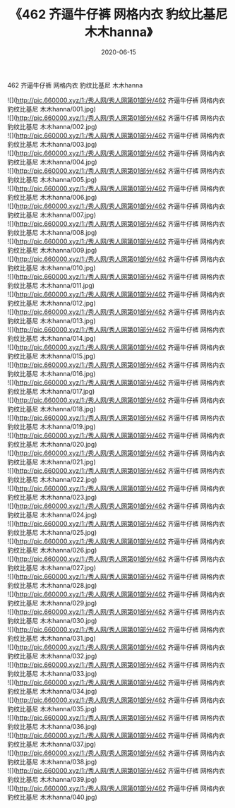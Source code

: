﻿---
layout: post
title:  《462 齐逼牛仔裤 网格内衣 豹纹比基尼 木木hanna》
date:   2020-06-15
img: http://pic.660000.xyz/1:/秀人网/秀人网第01部分/462 齐逼牛仔裤 网格内衣 豹纹比基尼 木木hanna/000.jpg
categories: [美女, 清纯, 唯美]
---

462 齐逼牛仔裤 网格内衣 豹纹比基尼 木木hanna

  ![](http://pic.660000.xyz/1:/秀人网/秀人网第01部分/462 齐逼牛仔裤 网格内衣 豹纹比基尼 木木hanna/001.jpg) <br> ![](http://pic.660000.xyz/1:/秀人网/秀人网第01部分/462 齐逼牛仔裤 网格内衣 豹纹比基尼 木木hanna/002.jpg) <br> ![](http://pic.660000.xyz/1:/秀人网/秀人网第01部分/462 齐逼牛仔裤 网格内衣 豹纹比基尼 木木hanna/003.jpg) <br> ![](http://pic.660000.xyz/1:/秀人网/秀人网第01部分/462 齐逼牛仔裤 网格内衣 豹纹比基尼 木木hanna/004.jpg) <br> ![](http://pic.660000.xyz/1:/秀人网/秀人网第01部分/462 齐逼牛仔裤 网格内衣 豹纹比基尼 木木hanna/005.jpg) <br> ![](http://pic.660000.xyz/1:/秀人网/秀人网第01部分/462 齐逼牛仔裤 网格内衣 豹纹比基尼 木木hanna/006.jpg) <br> ![](http://pic.660000.xyz/1:/秀人网/秀人网第01部分/462 齐逼牛仔裤 网格内衣 豹纹比基尼 木木hanna/007.jpg) <br> ![](http://pic.660000.xyz/1:/秀人网/秀人网第01部分/462 齐逼牛仔裤 网格内衣 豹纹比基尼 木木hanna/008.jpg) <br> ![](http://pic.660000.xyz/1:/秀人网/秀人网第01部分/462 齐逼牛仔裤 网格内衣 豹纹比基尼 木木hanna/009.jpg) <br> ![](http://pic.660000.xyz/1:/秀人网/秀人网第01部分/462 齐逼牛仔裤 网格内衣 豹纹比基尼 木木hanna/010.jpg) <br> ![](http://pic.660000.xyz/1:/秀人网/秀人网第01部分/462 齐逼牛仔裤 网格内衣 豹纹比基尼 木木hanna/011.jpg) <br> ![](http://pic.660000.xyz/1:/秀人网/秀人网第01部分/462 齐逼牛仔裤 网格内衣 豹纹比基尼 木木hanna/012.jpg) <br> ![](http://pic.660000.xyz/1:/秀人网/秀人网第01部分/462 齐逼牛仔裤 网格内衣 豹纹比基尼 木木hanna/013.jpg) <br> ![](http://pic.660000.xyz/1:/秀人网/秀人网第01部分/462 齐逼牛仔裤 网格内衣 豹纹比基尼 木木hanna/014.jpg) <br> ![](http://pic.660000.xyz/1:/秀人网/秀人网第01部分/462 齐逼牛仔裤 网格内衣 豹纹比基尼 木木hanna/015.jpg) <br> ![](http://pic.660000.xyz/1:/秀人网/秀人网第01部分/462 齐逼牛仔裤 网格内衣 豹纹比基尼 木木hanna/016.jpg) <br> ![](http://pic.660000.xyz/1:/秀人网/秀人网第01部分/462 齐逼牛仔裤 网格内衣 豹纹比基尼 木木hanna/017.jpg) <br> ![](http://pic.660000.xyz/1:/秀人网/秀人网第01部分/462 齐逼牛仔裤 网格内衣 豹纹比基尼 木木hanna/018.jpg) <br> ![](http://pic.660000.xyz/1:/秀人网/秀人网第01部分/462 齐逼牛仔裤 网格内衣 豹纹比基尼 木木hanna/019.jpg) <br> ![](http://pic.660000.xyz/1:/秀人网/秀人网第01部分/462 齐逼牛仔裤 网格内衣 豹纹比基尼 木木hanna/020.jpg) <br> ![](http://pic.660000.xyz/1:/秀人网/秀人网第01部分/462 齐逼牛仔裤 网格内衣 豹纹比基尼 木木hanna/021.jpg) <br> ![](http://pic.660000.xyz/1:/秀人网/秀人网第01部分/462 齐逼牛仔裤 网格内衣 豹纹比基尼 木木hanna/022.jpg) <br> ![](http://pic.660000.xyz/1:/秀人网/秀人网第01部分/462 齐逼牛仔裤 网格内衣 豹纹比基尼 木木hanna/023.jpg) <br> ![](http://pic.660000.xyz/1:/秀人网/秀人网第01部分/462 齐逼牛仔裤 网格内衣 豹纹比基尼 木木hanna/024.jpg) <br> ![](http://pic.660000.xyz/1:/秀人网/秀人网第01部分/462 齐逼牛仔裤 网格内衣 豹纹比基尼 木木hanna/025.jpg) <br> ![](http://pic.660000.xyz/1:/秀人网/秀人网第01部分/462 齐逼牛仔裤 网格内衣 豹纹比基尼 木木hanna/026.jpg) <br> ![](http://pic.660000.xyz/1:/秀人网/秀人网第01部分/462 齐逼牛仔裤 网格内衣 豹纹比基尼 木木hanna/027.jpg) <br> ![](http://pic.660000.xyz/1:/秀人网/秀人网第01部分/462 齐逼牛仔裤 网格内衣 豹纹比基尼 木木hanna/028.jpg) <br> ![](http://pic.660000.xyz/1:/秀人网/秀人网第01部分/462 齐逼牛仔裤 网格内衣 豹纹比基尼 木木hanna/029.jpg) <br> ![](http://pic.660000.xyz/1:/秀人网/秀人网第01部分/462 齐逼牛仔裤 网格内衣 豹纹比基尼 木木hanna/030.jpg) <br> ![](http://pic.660000.xyz/1:/秀人网/秀人网第01部分/462 齐逼牛仔裤 网格内衣 豹纹比基尼 木木hanna/031.jpg) <br> ![](http://pic.660000.xyz/1:/秀人网/秀人网第01部分/462 齐逼牛仔裤 网格内衣 豹纹比基尼 木木hanna/032.jpg) <br> ![](http://pic.660000.xyz/1:/秀人网/秀人网第01部分/462 齐逼牛仔裤 网格内衣 豹纹比基尼 木木hanna/033.jpg) <br> ![](http://pic.660000.xyz/1:/秀人网/秀人网第01部分/462 齐逼牛仔裤 网格内衣 豹纹比基尼 木木hanna/034.jpg) <br> ![](http://pic.660000.xyz/1:/秀人网/秀人网第01部分/462 齐逼牛仔裤 网格内衣 豹纹比基尼 木木hanna/035.jpg) <br> ![](http://pic.660000.xyz/1:/秀人网/秀人网第01部分/462 齐逼牛仔裤 网格内衣 豹纹比基尼 木木hanna/036.jpg) <br> ![](http://pic.660000.xyz/1:/秀人网/秀人网第01部分/462 齐逼牛仔裤 网格内衣 豹纹比基尼 木木hanna/037.jpg) <br> ![](http://pic.660000.xyz/1:/秀人网/秀人网第01部分/462 齐逼牛仔裤 网格内衣 豹纹比基尼 木木hanna/038.jpg) <br> ![](http://pic.660000.xyz/1:/秀人网/秀人网第01部分/462 齐逼牛仔裤 网格内衣 豹纹比基尼 木木hanna/039.jpg) <br> ![](http://pic.660000.xyz/1:/秀人网/秀人网第01部分/462 齐逼牛仔裤 网格内衣 豹纹比基尼 木木hanna/040.jpg) <br>